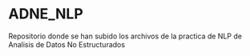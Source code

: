 # ADNE_NLP
Repositorio donde se han subido los archivos de la practica de NLP de Analisis de Datos No Estructurados
